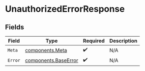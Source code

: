 # UnauthorizedErrorResponse


## Fields

| Field                                                        | Type                                                         | Required                                                     | Description                                                  |
| ------------------------------------------------------------ | ------------------------------------------------------------ | ------------------------------------------------------------ | ------------------------------------------------------------ |
| `Meta`                                                       | [components.Meta](../../models/components/meta.md)           | :heavy_check_mark:                                           | N/A                                                          |
| `Error`                                                      | [components.BaseError](../../models/components/baseerror.md) | :heavy_check_mark:                                           | N/A                                                          |